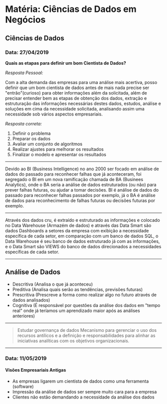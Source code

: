 # Matéria: Ciências de Dados em Negócios

## Ciências de Dados

### Data: 27/04/2019

**Quais as etapas para definir um bom Cientista de Dados?**

*Resposta Pessoal:*

 Com a alta demanda das empresas para uma análise mais acertiva, posso definir que um bom cientista de dados antes de mais nada precise ser "entrão"(curioso) para obter informações além da solicitada, além de precisar entender bem as etapas de obtenção dos dados, extração e estruturação das informações necessárias destes dados, estudos, análise e soluções em cima da necessidade solicitada, analisando assim uma necessidade sob vários aspectos empresariais.

*Resposta correta:*

1. Definir o problema 
2. Preparar os dados
3. Avaliar um conjunto de algoritmos
4. Realizar ajustes para melhorar os resultados
5. Finalizar o modelo e apresentar os resultados

---

Devido ao BI (Business Intelligence) no ano 2000 ser focado em análise de dados do passado para reconhecer falhas que já aconteceram, foi segregado o BI em um nova ramificação chamada de BA (Businees Analytics), onde o BA seria a análise de dados estruturados (ou não) para prever falhas futuras, ou ajudar a tomar decisões. BI é análise de dados do passado para reconhecer falhas passados por exemplo, já o BA é análise de dados para reconhecimento de falhas futuras ou decisões futuras por exemplo.

---

Através dos dados cru, é extraído e estruturado as informações e colocado no Data Warehouse (Armazém de dados) e através das Data Smart são dados Dashboards a setores da empresa com exibição a necessidade específica de cada setor, em comparação com um banco de dados SQL, o Data Warehouse é seu banco de dados estruturado já com as informações, e o Data Smart são VIEWS do banco de dados direcionados a necessidades específicas de cada setor.

---

## Análise de Dados

- Descritiva (Analisa o que já aconteceu)
- Preditiva (Analisa quais serão as tendências, previsões futuras)
- Prescritiva (Prescreve a forma como realizar algo no futuro através de dados analisados)
- Cognitiva (É responsável por questões da análise dos dados em "tempo real" onde já teríamos um aprendizado maior após as análises anteriores)

---

> Estudar governança de dados
> Mecanismo para gerenciar o uso dos recursos antílicos e a definição e responsabilidades para alinhar as iniciativas analíticas com os objetivos organizacionais.

---

### Data: 11/05/2019

#### Visões Empresariais Antigas
- As empresas ligarem um cientista de dados como uma ferramenta (software)
- Impressão da análise de dados ser sempre muito cara para a empresa
- Clientes não estão demandando a necessidade da análise dos dados




